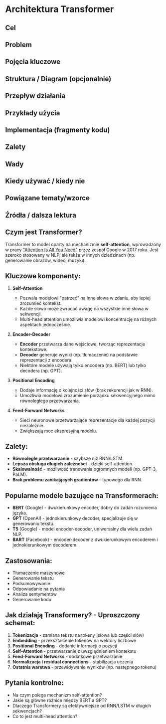 # Architektura Transformer

## Cel

## Problem

## Pojęcia kluczowe

## Struktura / Diagram (opcjonalnie)

## Przepływ działania

## Przykłady użycia

## Implementacja (fragmenty kodu)

## Zalety

## Wady

## Kiedy używać / kiedy nie

## Powiązane tematy/wzorce

## Źródła / dalsza lektura


## Czym jest Transformer?
Transformer to model oparty na mechanizmie **self-attention**, wprowadzony w pracy ["Attention Is All You Need"](https://arxiv.org/abs/1706.03762) przez zespół Google w 2017 roku. Jest szeroko stosowany w NLP, ale także w innych dziedzinach (np. generowanie obrazów, wideo, muzyki).

## Kluczowe komponenty:
1. **Self-Attention**  
   - Pozwala modelowi "patrzeć" na inne słowa w zdaniu, aby lepiej zrozumieć kontekst.
   - Każde słowo może zwracać uwagę na wszystkie inne słowa w sekwencji.
   - Multi-head attention umożliwia modelowi koncentrację na różnych aspektach jednocześnie.

2. **Encoder-Decoder**  
   - **Encoder** przetwarza dane wejściowe, tworząc reprezentacje kontekstowe.
   - **Decoder** generuje wyniki (np. tłumaczenie) na podstawie reprezentacji z encodera.
   - Niektóre modele używają tylko encodera (np. BERT) lub tylko decodera (np. GPT).

3. **Positional Encoding**  
   - Dodaje informację o kolejności słów (brak rekurencji jak w RNN).
   - Umożliwia modelowi zrozumienie porządku sekwencyjnego mimo równoległego przetwarzania.

4. **Feed-Forward Networks**  
   - Sieci neuronowe przetwarzające reprezentacje dla każdej pozycji niezależnie.
   - Zwiększają moc ekspresyjną modelu.

## Zalety:
- **Równoległe przetwarzanie** - szybsze niż RNN/LSTM.
- **Lepsza obsługa długich zależności** - dzięki self-attention.
- **Skalowalność** - możliwość trenowania ogromnych modeli (np. GPT-3, PaLM).
- **Brak problemu zanikających gradientów** - typowego dla RNN.

## Popularne modele bazujące na Transformerach:
- **BERT** (Google) - dwukierunkowy encoder, dobry do zadań rozumienia języka.
- **GPT** (OpenAI) - jednokierunkowy decoder, specjalizuje się w generowaniu tekstu.
- **T5** (Google) - model encoder-decoder, uniwersalny dla wielu zadań NLP.
- **BART** (Facebook) - encoder-decoder z dwukierunkowym encoderem i jednokierunkowym decoderem.

## Zastosowania:
- Tłumaczenie maszynowe
- Generowanie tekstu
- Podsumowywanie
- Odpowiadanie na pytania
- Analiza sentymentów
- Generowanie kodu

## Jak działają Transformery? - Uproszczony schemat:

1. **Tokenizacja** - zamiana tekstu na tokeny (słowa lub części słów)
2. **Embedding** - przekształcenie tokenów na wektory liczbowe
3. **Positional Encoding** - dodanie informacji o pozycji
4. **Self-Attention** - przetwarzanie z uwzględnieniem kontekstu
5. **Feed-Forward Networks** - dodatkowe przetwarzanie
6. **Normalizacja i residual connections** - stabilizacja uczenia
7. **Ostatnia warstwa** - przewidywanie wyników (np. następnego tokenu)

## Pytania kontrolne:
- Na czym polega mechanizm self-attention?
- Jakie są główne różnice między BERT a GPT?
- Dlaczego Transformery są efektywniejsze od RNN/LSTM w długich sekwencjach?
- Co to jest multi-head attention? 